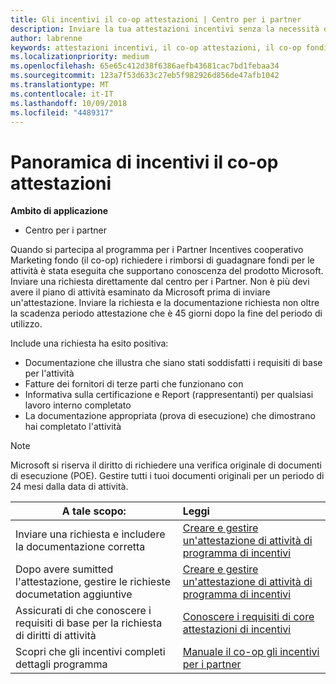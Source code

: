 ```yaml
---
title: Gli incentivi il co-op attestazioni | Centro per i partner
description: Inviare la tua attestazioni incentivi senza la necessità di avere l'attività di pianificare esaminato prima di tutto.
author: labrenne
keywords: attestazioni incentivi, il co-op attestazioni, il co-op fondi
ms.localizationpriority: medium
ms.openlocfilehash: 65e65c412d38f6386aefb43681cac7bd1febaa34
ms.sourcegitcommit: 123a7f53d633c27eb5f982926d856de47afb1042
ms.translationtype: MT
ms.contentlocale: it-IT
ms.lasthandoff: 10/09/2018
ms.locfileid: "4489317"
---
```

# <a name="incentives-co-op-claims-overview"></a>Panoramica di incentivi il co-op attestazioni

**Ambito di applicazione**

- Centro per i partner

Quando si partecipa al programma per i Partner Incentives cooperativo Marketing fondo (il co-op) richiedere i rimborsi di guadagnare fondi per le attività è stata eseguita che supportano conoscenza del prodotto Microsoft. Inviare una richiesta direttamente dal centro per i Partner. Non è più devi avere il piano di attività esaminato da Microsoft prima di inviare un'attestazione. Inviare la richiesta e la documentazione richiesta non oltre la scadenza periodo attestazione che è 45 giorni dopo la fine del periodo di utilizzo. 

Include una richiesta ha esito positiva:

- Documentazione che illustra che siano stati soddisfatti i requisiti di base per l'attività
- Fatture dei fornitori di terze parti che funzionano con
- Informativa sulla certificazione e Report (rappresentanti) per qualsiasi lavoro interno completato
- La documentazione appropriata (prova di esecuzione) che dimostrano hai completato l'attività 

>[!NOTE]
>Microsoft si riserva il diritto di richiedere una verifica originale di documenti di esecuzione (POE). Gestire tutti i tuoi documenti originali per un periodo di 24 mesi dalla data di attività. 

|**A tale scopo:**   |**Leggi**   |
|-----------------|:--------------------------------------|
|Inviare una richiesta e includere la documentazione corretta|[Creare e gestire un'attestazione di attività di programma di incentivi](create-incentives-claims.md)|
|Dopo avere sumitted l'attestazione, gestire le richieste documetation aggiuntive|[Creare e gestire un'attestazione di attività di programma di incentivi](create-incentives-claims.md)  |
|Assicurati di che conoscere i requisiti di base per la richiesta di diritti di attività|[Conoscere i requisiti di core attestazioni di incentivi](core-requirements.md)   |
|Scopri che gli incentivi completi dettagli programma|[Manuale il co-op gli incentivi per i partner](https://assets.microsoft.com/coop-guidebook.pdf)
                                                                                 
                                   